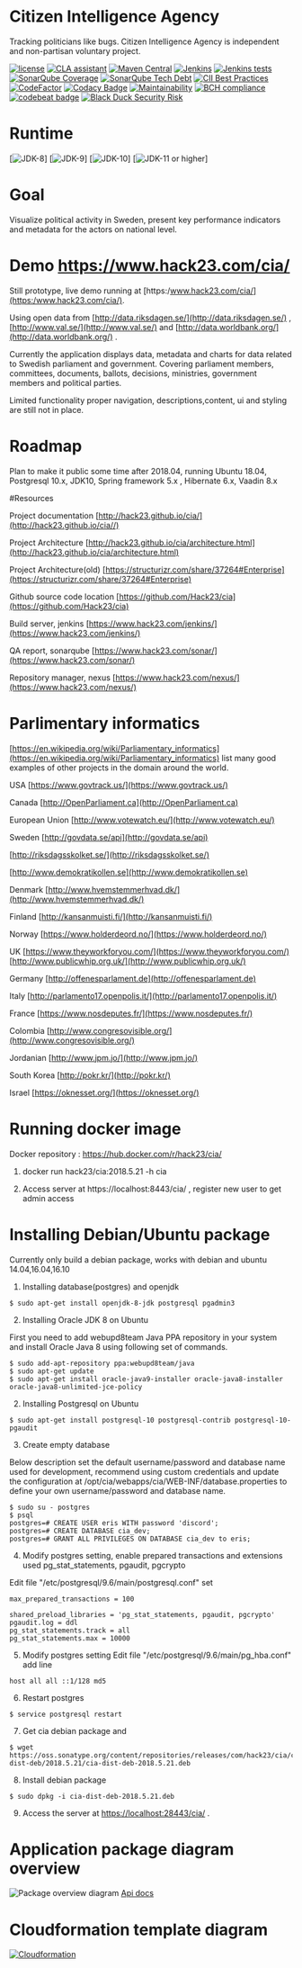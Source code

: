 # Citizen Intelligence Agency

Tracking politicians like bugs. Citizen Intelligence Agency is independent and non-partisan voluntary project.


[![license](https://img.shields.io/github/license/Hack23/cia.svg)](https://raw.githubusercontent.com/Hack23/cia/master/citizen-intelligence-agency/LICENSE.txt)
[![CLA assistant](https://cla-assistant.io/readme/badge/Hack23/cia)](https://cla-assistant.io/Hack23/cia)
[![Maven Central](https://img.shields.io/maven-central/v/com.hack23.cia/cia-dist-deb.svg)](http://mvnrepository.com/artifact/com.hack23.cia/cia-dist-deb)
[![Jenkins](https://img.shields.io/jenkins/s/https/www.hack23.com/jenkins/view/SystemQualityAssesment/job/Citizen-Intelligence-Agency-Complete-site-sonar-report.svg)](https://www.hack23.com/jenkins/)
[![Jenkins tests](https://img.shields.io/jenkins/t/https/www.hack23.com/jenkins/view/SystemQualityAssesment/job/Citizen-Intelligence-Agency-Complete-site-sonar-report.svg)](https://www.hack23.com/jenkins/job/Citizen-Intelligence-Agency-Complete-site-sonar-report/lastCompletedBuild/testReport/)
[![SonarQube Coverage](https://www.hack23.com/sonar/api/badges/measure?key=com.hack23.cia%3Acia-all&metric=coverage)](https://www.hack23.com/sonar/component_measures/domain/Coverage?id=com.hack23.cia%3Acia-all)
[![SonarQube Tech Debt](https://www.hack23.com/sonar/api/badges/measure?key=com.hack23.cia%3Acia-all&metric=sqale_debt_ratio)](https://www.hack23.com/sonar/component_measures?id=com.hack23.cia%3Acia-all)
[![CII Best Practices](https://bestpractices.coreinfrastructure.org/projects/770/badge)](https://bestpractices.coreinfrastructure.org/projects/770)
[![CodeFactor](https://www.codefactor.io/repository/github/hack23/cia/badge)](https://www.codefactor.io/repository/github/hack23/cia)
[![Codacy Badge](https://api.codacy.com/project/badge/Grade/c4eb92f487d34c19887c8acec110fb6f)](https://www.codacy.com/app/pethers/cia?utm_source=github.com&amp;utm_medium=referral&amp;utm_content=Hack23/cia&amp;utm_campaign=Badge_Grade)
[![Maintainability](https://api.codeclimate.com/v1/badges/14cc2db98322e8338ef1/maintainability)](https://codeclimate.com/github/Hack23/cia/maintainability)
[![BCH compliance](https://bettercodehub.com/edge/badge/Hack23/cia?branch=master)](https://bettercodehub.com/results/Hack23/cia)
[![codebeat badge](https://codebeat.co/badges/5a7cf18f-68cb-4535-b197-8b541bf9bb7c)](https://codebeat.co/projects/github-com-hack23-cia-master)
[![Black Duck Security Risk](https://copilot.blackducksoftware.com/github/repos/Hack23/cia/branches/master/badge-risk.svg)](https://copilot.blackducksoftware.com/github/repos/Hack23/cia/branches/master)


# Runtime

[![JDK-8](https://img.shields.io/badge/jdk-8-lightgray.svg)]
[![JDK-9](https://img.shields.io/badge/jdk-9-yellow.svg)]
[![JDK-10](https://img.shields.io/badge/jdk-10-orange.svg)]
[![JDK-11 or higher](https://img.shields.io/badge/jdk-11-red.svg)]


# Goal

Visualize political activity in Sweden, present key performance indicators and metadata for the actors on national level.


# Demo https://www.hack23.com/cia/

Still prototype, live demo running at [https:/www.hack23.com/cia/](https:/www.hack23.com/cia/).

Using open data from  [http://data.riksdagen.se/](http://data.riksdagen.se/) , [http://www.val.se/](http://www.val.se/) and [http://data.worldbank.org/](http://data.worldbank.org/) .

Currently the application displays data, metadata and charts for data related to Swedish parliament and government. Covering parliament members, committees, documents, ballots, decisions, ministries, government members and political parties.

Limited functionality proper navigation, descriptions,content, ui and styling are still not in place.



# Roadmap

Plan to make it public some time after 2018.04, running Ubuntu 18.04, Postgresql 10.x, JDK10, Spring framework 5.x , Hibernate 6.x, Vaadin 8.x


#Resources

Project documentation [http://hack23.github.io/cia/](http://hack23.github.io/cia//)

Project Architecture [http://hack23.github.io/cia/architecture.html](http://hack23.github.io/cia/architecture.html)

Project Architecture(old) [https://structurizr.com/share/37264#Enterprise](https://structurizr.com/share/37264#Enterprise)

Github source code location [https://github.com/Hack23/cia](https://github.com/Hack23/cia)

Build server, jenkins [https://www.hack23.com/jenkins/](https://www.hack23.com/jenkins/)

QA report, sonarqube [https://www.hack23.com/sonar/](https://www.hack23.com/sonar/)

Repository manager, nexus [https://www.hack23.com/nexus/](https://www.hack23.com/nexus/)

# Parlimentary informatics

[https://en.wikipedia.org/wiki/Parliamentary_informatics](https://en.wikipedia.org/wiki/Parliamentary_informatics) list many good examples of other projects in the domain around the world.

USA
[https://www.govtrack.us/](https://www.govtrack.us/)

Canada
[http://OpenParliament.ca](http://OpenParliament.ca)

European Union
[http://www.votewatch.eu/](http://www.votewatch.eu/)

Sweden
[http://govdata.se/api](http://govdata.se/api)

[http://riksdagsskolket.se/](http://riksdagsskolket.se/)

[http://www.demokratikollen.se](http://www.demokratikollen.se)


Denmark
[http://www.hvemstemmerhvad.dk/](http://www.hvemstemmerhvad.dk/)

Finland
[http://kansanmuisti.fi/](http://kansanmuisti.fi/)

Norway
[https://www.holderdeord.no/](https://www.holderdeord.no/)

UK
[https://www.theyworkforyou.com/](https://www.theyworkforyou.com/)
[http://www.publicwhip.org.uk/](http://www.publicwhip.org.uk/)

Germany
[http://offenesparlament.de](http://offenesparlament.de)

Italy
[http://parlamento17.openpolis.it/](http://parlamento17.openpolis.it/)

France
[https://www.nosdeputes.fr/](https://www.nosdeputes.fr/)

Colombia
[http://www.congresovisible.org/](http://www.congresovisible.org/)

Jordanian
[http://www.jpm.jo/](http://www.jpm.jo/)

South Korea
[http://pokr.kr/](http://pokr.kr/)

Israel
[https://oknesset.org/](https://oknesset.org/)


# Running docker image
  
 Docker repository : https://hub.docker.com/r/hack23/cia/ 

1. docker run hack23/cia:2018.5.21 -h cia

2. Access server at https://localhost:8443/cia/ , register new user to get admin access

# Installing Debian/Ubuntu package

 Currently only build a debian package, works with debian and ubuntu 14.04,16.04,16.10


1. Installing database(postgres) and openjdk

```
$ sudo apt-get install openjdk-8-jdk postgresql pgadmin3
```


2. Installing Oracle JDK 8 on Ubuntu

First you need to add webupd8team Java PPA repository in your system and install Oracle Java 8 using following set of commands.

```
$ sudo add-apt-repository ppa:webupd8team/java
$ sudo apt-get update
$ sudo apt-get install oracle-java9-installer oracle-java8-installer oracle-java8-unlimited-jce-policy
```

2. Installing Postgresql on Ubuntu

```
$ sudo apt-get install postgresql-10 postgresql-contrib postgresql-10-pgaudit
```

3. Create empty database

Below description set the default username/password and database name used for development, recommend using custom credentials and update the configuration at /opt/cia/webapps/cia/WEB-INF/database.properties to define your own username/password and database name.

```
$ sudo su - postgres
$ psql
postgres=# CREATE USER eris WITH password 'discord';
postgres=# CREATE DATABASE cia_dev;
postgres=# GRANT ALL PRIVILEGES ON DATABASE cia_dev to eris;
```

4. Modify postgres setting, enable prepared transactions and extensions used pg_stat_statements, pgaudit, pgcrypto 

Edit file "/etc/postgresql/9.6/main/postgresql.conf" set

```
max_prepared_transactions = 100
```

```
shared_preload_libraries = 'pg_stat_statements, pgaudit, pgcrypto'
pgaudit.log = ddl
pg_stat_statements.track = all
pg_stat_statements.max = 10000
```

5. Modify postgres setting
Edit file "/etc/postgresql/9.6/main/pg_hba.conf" add line

```
host all all ::1/128 md5
```


6. Restart postgres

```
$ service postgresql restart
```

7. Get cia debian package and


```
$ wget https://oss.sonatype.org/content/repositories/releases/com/hack23/cia/cia-dist-deb/2018.5.21/cia-dist-deb-2018.5.21.deb
```


8. Install debian package

```
$ sudo dpkg -i cia-dist-deb-2018.5.21.deb
```


9. Access the server at [https://localhost:28443/cia/](https://localhost:28443/cia/) .


# Application package diagram overview

![Package overview diagram](https://www.hack23.com/jenkins/job/Citizen-Intelligence-Agency-Complete-Javadoc/lastSuccessfulBuild/artifact/citizen-intelligence-agency/target/apidocs/overview-summary.png)
[Api docs](https://www.hack23.com/jenkins/job/Citizen-Intelligence-Agency-Complete-Javadoc/lastSuccessfulBuild/artifact/citizen-intelligence-agency/target/apidocs/index.html)


# Cloudformation template diagram

[![Cloudformation](https://www.hack23.com/jenkins/job/Citizen-Intelligence-Agency-dist-cloudformation/lastSuccessfulBuild/artifact/cia-dist-cloudformation/target/cia-dist-cloudformation.svg)](https://www.hack23.com/jenkins/job/Citizen-Intelligence-Agency-dist-cloudformation/lastSuccessfulBuild/artifact/cia-dist-cloudformation/target/cia-dist-cloudformation.svg)
